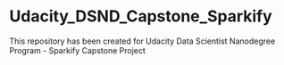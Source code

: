 # Udacity_DSND_Capstone_Sparkify
This repository has been created for Udacity Data Scientist Nanodegree Program - Sparkify Capstone Project
